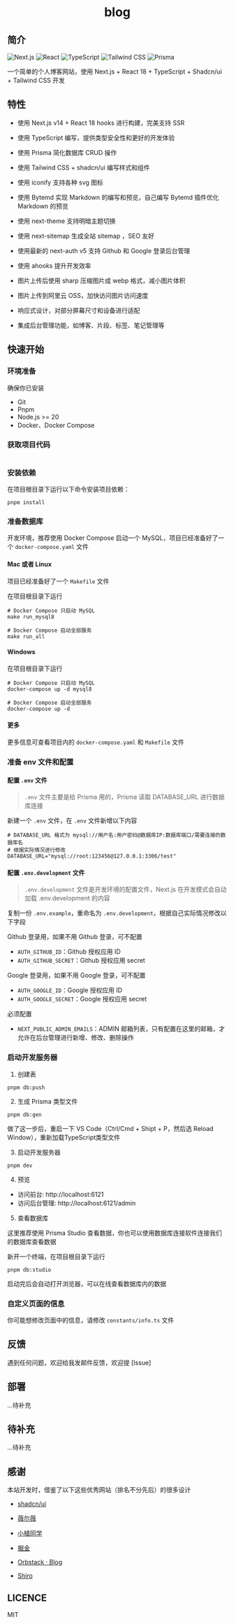# <div align="center">blog</div>

## 简介

![Next.js](https://img.shields.io/badge/Next.js-000?logo=nextdotjs&logoColor=fff&style=for-the-badge)
![React](https://img.shields.io/badge/React-20232A?style=for-the-badge&logo=react&logoColor=61DAFB)
![TypeScript](https://img.shields.io/badge/TypeScript-007ACC?style=for-the-badge&logo=typescript&logoColor=white)
![Tailwind CSS](https://img.shields.io/badge/Tailwind_CSS-38B2AC?style=for-the-badge&logo=tailwind-css&logoColor=white)
![Prisma](https://img.shields.io/badge/Prisma-3982CE?style=for-the-badge&logo=Prisma&logoColor=white)

一个简单的个人博客网站，使用 Next.js + React 18 + TypeScript + Shadcn/ui + Tailwind CSS 开发

## 特性

- 使用 Next.js v14 + React 18 hooks 进行构建，完美支持 SSR

- 使用 TypeScript 编写，提供类型安全性和更好的开发体验

- 使用 Prisma 简化数据库 CRUD 操作

- 使用 Tailwind CSS + shadcn/ui 编写样式和组件

- 使用 iconify 支持各种 svg 图标

- 使用 Bytemd 实现 Markdown 的编写和预览，自己编写 Bytemd 插件优化 Markdown 的预览

- 使用 next-theme 支持明暗主题切换

- 使用 next-sitemap 生成全站 sitemap ，SEO 友好

- 使用最新的 next-auth v5 支持 Github 和 Google 登录后台管理

- 使用 ahooks 提升开发效率

- 图片上传后使用 sharp 压缩图片成 webp 格式，减小图片体积

- 图片上传到阿里云 OSS，加快访问图片访问速度

- 响应式设计，对部分屏幕尺寸和设备进行适配

- 集成后台管理功能，如博客、片段、标签、笔记管理等

## 快速开始

### 环境准备

确保你已安装

- Git
- Pnpm
- Node.js >= 20
- Docker、Docker Compose

### 获取项目代码

```shell

```

### 安装依赖

在项目根目录下运行以下命令安装项目依赖：

```shell
pnpm install
```

### 准备数据库

开发环境，推荐使用 Docker Compose 启动一个 MySQL，项目已经准备好了一个 `docker-compose.yaml` 文件

#### Mac 或者 Linux

项目已经准备好了一个 `Makefile` 文件

在项目根目录下运行

```shell
# Docker Compose 只启动 MySQL
make run_mysql8

# Docker Compose 启动全部服务
make run_all
```

#### Windows

在项目根目录下运行

```shell
# Docker Compose 只启动 MySQL
docker-compose up -d mysql8

# Docker Compose 启动全部服务
docker-compose up -d
```

#### 更多

更多信息可查看项目内的 `docker-compose.yaml` 和 `Makefile` 文件

### 准备 env 文件和配置

#### 配置 `.env` 文件

> `.env` 文件主要是给 Prisma 用的，Prisma 读取 DATABASE_URL 进行数据库连接

新建一个 `.env` 文件，在 `.env` 文件新增以下内容

```.env
# DATABASE_URL 格式为 mysql://用户名:用户密码@数据库IP:数据库端口/需要连接的数据库名
# 根据实际情况进行修改
DATABASE_URL="mysql://root:123456@127.0.0.1:3306/test"
```

#### 配置 `.env.development` 文件

> `.env.development` 文件是开发环境的配置文件，Next.js 在开发模式会自动加载 .env.development 的内容

复制一份 `.env.example`，重命名为 `.env.development`，根据自己实际情况修改以下字段

Github 登录用，如果不用 Github 登录，可不配置

- `AUTH_GITHUB_ID`：Github 授权应用 ID
- `AUTH_GITHUB_SECRET`：Github 授权应用 secret

Google 登录用，如果不用 Google 登录，可不配置

- `AUTH_GOOGLE_ID`：Google 授权应用 ID
- `AUTH_GOOGLE_SECRET`：Google 授权应用 secret

必须配置

- `NEXT_PUBLIC_ADMIN_EMAILS`：ADMIN 邮箱列表，只有配置在这里的邮箱，才允许在后台管理进行新增、修改、删除操作

### 启动开发服务器

1. 创建表

```shell
pnpm db:push
```

2. 生成 Prisma 类型文件

```shell
pnpm db:gen
```

做了这一步后，重启一下 VS Code（Ctrl/Cmd + Shipt + P，然后选 Reload Window），重新加载TypeScript类型文件

3. 启动开发服务器

```shell
pnpm dev
```

4. 预览

- 访问前台: http://localhost:6121
- 访问后台管理: http://localhost:6121/admin

5. 查看数据库

这里推荐使用 Prisma Studio 查看数据，你也可以使用数据库连接软件连接我们的数据库查看数据

新开一个终端，在项目根目录下运行

```shell
pnpm db:studio
```

启动完后会自动打开浏览器，可以在线查看数据库内的数据

### 自定义页面的信息

你可能想修改页面中的信息，请修改 `constants/info.ts` 文件

## 反馈

遇到任何问题，欢迎给我发邮件反馈，欢迎提 [Issue]

## 部署

...待补充

## 待补充

...待补充

## 感谢

本站开发时，借鉴了以下这些优秀网站（排名不分先后）的很多设计

- [shadcn/ui](https://ui.shadcn.com/)

- [薇尔薇](https://vio.vin/)

- [小植同学](https://blog.xiaoztx.top/)

- [掘金](https://juejin.cn/extension)

- [Orbstack · Blog](https://orbstack.dev/blog)

- [Shiro](https://github.com/Innei/Shiro)

## LICENCE

MIT
